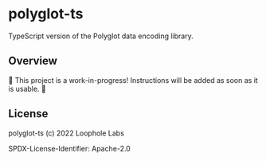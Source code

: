 # polyglot-ts

TypeScript version of the Polyglot data encoding library.

## Overview

🚧 This project is a work-in-progress! Instructions will be added as soon as it is usable. 🚧

## License

polyglot-ts (c) 2022 Loophole Labs

SPDX-License-Identifier: Apache-2.0
